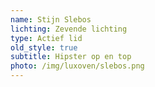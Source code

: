 ```yaml
---
name: Stijn Slebos
lichting: Zevende lichting
type: Actief lid
old_style: true
subtitle: Hipster op en top
photo: /img/luxoven/slebos.png
---
```

